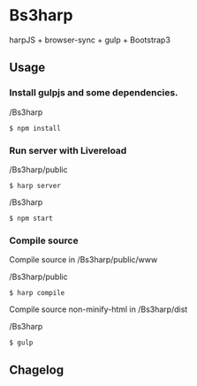 # Bs3harp

harpJS + browser-sync + gulp + Bootstrap3

## Usage

### Install gulpjs and some dependencies.

/Bs3harp

	$ npm install

### Run server with Livereload

/Bs3harp/public

	$ harp server

/Bs3harp

	$ npm start

### Compile source 

Compile source in /Bs3harp/public/www 

/Bs3harp/public

	$ harp compile

Compile source non-minify-html in /Bs3harp/dist

/Bs3harp

	$ gulp

## Chagelog
